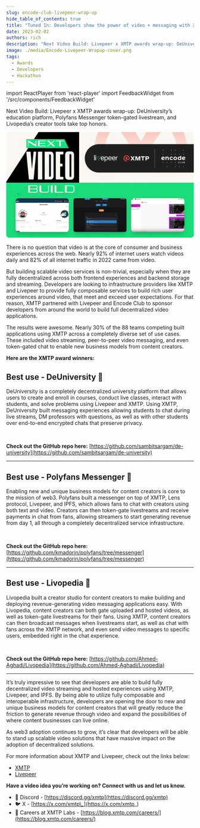 ```yaml
---
slug: encode-club-livepeer-wrap-up
hide_table_of_contents: true
title: "Tuned In: Developers show the power of video + messaging with XMTP and Livepeer"
date: 2023-02-02
authors: rich
description: "Next Video Build: Livepeer x XMTP awards wrap-up: DeUniversity’s education platform, Polyfans Messenger token-gated livestream, and Livopedia’s creator tools take top honors."
image: ./media/Encode-Livepeer-Wrapup-cover.png
tags:
  - Awards
  - Developers
  - Hackathon
---
```


import ReactPlayer from 'react-player'
import FeedbackWidget from '/src/components/FeedbackWidget'

Next Video Build: Livepeer x XMTP awards wrap-up: DeUniversity’s education platform, Polyfans Messenger token-gated livestream, and Livopedia’s creator tools take top honors.

![Encode Livepeer Wrapup cover](./media/Encode-Livepeer-Wrapup-cover.png)

<!--truncate-->

There is no question that video is at the core of consumer and business experiences across the web. Nearly 92% of internet users watch videos daily and 82% of all internet traffic in 2022 came from video.

But building scalable video services is non-trivial, especially when they are fully decentralized across both frontend experiences and backend storage and streaming. Developers are looking to infrastructure providers like XMTP and Livepeer to provide fully composable services to build rich user experiences around video, that meet and exceed user expectations. For that reason, XMTP partnered with Livepeer and Encode Club to sponsor developers from around the world to build full decentralized video applications.

The results were awesome. Nearly 30% of the 88 teams competing built applications using XMTP across a completely diverse set of use cases. These included video streaming, peer-to-peer video messaging, and even token-gated chat to enable new business models from content creators.

**Here are the XMTP award winners:**

## Best use - DeUniversity 🥇

DeUniversity is a completely decentralized university platform that allows users to create and enroll in courses, conduct live classes, interact with students, and solve problems using Livepeer and XMTP. Using XMTP, DeUniversity built messaging experiences allowing students to chat during live streams, DM professors with questions, as well as with other students over end-to-end encrypted chats that preserve privacy.

<div className='wrapper'>
  <ReactPlayer
    className='player'    
     width='100%'
    height='100%'  
    controls 
    muted  
    playing="true" 
    url='https://vimeo.com/787437507'
  />
</div>

<br/>

**Check out the GitHub repo here:** [https://github.com/sambitsargam/de-university](https://github.com/sambitsargam/de-university)

---

## Best use - Polyfans Messenger 🥈

Enabling new and unique business models for content creators is core to the mission of web3. Polyfans built a messenger on top of XMTP, Lens protocol, Livepeer, and IPFS, which allows fans to chat with creators using both text and video. Creators can then token-gate livestreams and receive payments in chat from fans, allowing streamers to start generating revenue from day 1, all through a completely decentralized service infrastructure.

<div className='wrapper'>
  <ReactPlayer
    className='player'    
     width='100%'
    height='100%'  
    controls 
    muted  
    playing="true" url='/img/polyfans-messenger-demo.mp4'
  />
</div>

<br/>

**Check out the GitHub repo here:** [https://github.com/kmadorin/polyfans/tree/messenger](https://github.com/kmadorin/polyfans/tree/messenger)

---

## Best use - Livopedia 🥉

Livopedia built a creator studio for content creators to make building and deploying revenue-generating video messaging applications easy. With Livopedia, content creators can both gate uploaded and hosted videos, as well as token-gate livestreams for their fans. Using XMTP, content creators can then broadcast messages when livestreams start, as well as chat with fans across the XMTP network, and even send video messages to specific users, embedded right in the chat experience.

<div className='wrapper'>
  <ReactPlayer
    className='player'    
     width='100%'
    height='100%'  
    controls 
    muted  
    playing="true"  url='https://youtu.be/00Jl-_G5MqQ'
  />
</div>

<br/>

**Check out the GitHub repo here:** [https://github.com/Ahmed-Aghadi/Livopedia](https://github.com/Ahmed-Aghadi/Livopedia)

---

It’s truly impressive to see that developers are able to build fully decentralized video streaming and hosted experiences using XMTP, Livepeer, and IPFS. By being able to utilize fully composable and interoperable infrastructure, developers are opening the door to new and unique business models for content creators that will greatly reduce the friction to generate revenue through video and expand the possibilities of where content businesses can live online.

As web3 adoption continues to grow, it’s clear that developers will be able to stand up scalable video solutions that have massive impact on the adoption of decentralized solutions.

For more information about XMTP and Livepeer, check out the links below:

- [XMTP](https://xmtp.org/)
- [Livepeer](https://livepeer.org/)

**Have a video idea you’re working on? Connect with us and let us know.**

- 👾 Discord - [https://discord.gg/xmtp](https://discord.gg/xmtp)
- 🐦 X - [https://x.com/xmtp\_](https://x.com/xmtp_)
- 📖 Careers at XMTP Labs - [https://blog.xmtp.com/careers/](https://blog.xmtp.com/careers/)

<br/>
<FeedbackWidget />
